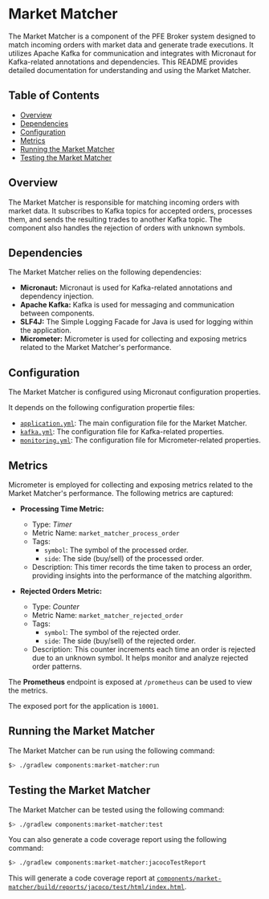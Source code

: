 # Market Matcher

The Market Matcher is a component of the PFE Broker system designed to match incoming orders with market data and generate trade executions. It utilizes Apache Kafka for communication and integrates with Micronaut for Kafka-related annotations and dependencies. This README provides detailed documentation for understanding and using the Market Matcher.

## Table of Contents

- [Overview](#overview)
- [Dependencies](#dependencies)
- [Configuration](#configuration)
- [Metrics](#metrics)
- [Running the Market Matcher](#running-the-market-matcher)
- [Testing the Market Matcher](#testing-the-market-matcher)

## Overview

The Market Matcher is responsible for matching incoming orders with market data. It subscribes to Kafka topics for accepted orders, processes them, and sends the resulting trades to another Kafka topic. The component also handles the rejection of orders with unknown symbols.

## Dependencies

The Market Matcher relies on the following dependencies:

- **Micronaut:** Micronaut is used for Kafka-related annotations and dependency injection.
- **Apache Kafka:** Kafka is used for messaging and communication between components.
- **SLF4J:** The Simple Logging Facade for Java is used for logging within the application.
- **Micrometer:** Micrometer is used for collecting and exposing metrics related to the Market Matcher's performance.

## Configuration

The Market Matcher is configured using Micronaut configuration properties. 

It depends on the following configuration propertie files:
- [`application.yml`](src/main/resources/application.yml): The main configuration file for the Market Matcher.
- [`kafka.yml`](/config/common/kafka.yml): The configuration file for Kafka-related properties.
- [`monitoring.yml`](/config/common/monitoring.yml): The configuration file for Micrometer-related properties.

## Metrics

Micrometer is employed for collecting and exposing metrics related to the Market Matcher's performance. The following metrics are captured:

- **Processing Time Metric:**
  - Type: _Timer_
  - Metric Name: `market_matcher_process_order`
  - Tags:
    - `symbol`: The symbol of the processed order.
    - `side`: The side (buy/sell) of the processed order.
  - Description: This timer records the time taken to process an order, providing insights into the performance of the matching algorithm.

- **Rejected Orders Metric:**
  - Type: _Counter_
  - Metric Name: `market_matcher_rejected_order`
  - Tags:
    - `symbol`: The symbol of the rejected order.
    - `side`: The side (buy/sell) of the rejected order.
  - Description: This counter increments each time an order is rejected due to an unknown symbol. It helps monitor and analyze rejected order patterns.

The **Prometheus** endpoint is exposed at `/prometheus` can be used to view the metrics.

The exposed port for the application is `10001`.

## Running the Market Matcher

The Market Matcher can be run using the following command:

```bash
$> ./gradlew components:market-matcher:run
```

## Testing the Market Matcher

The Market Matcher can be tested using the following command:

```bash
$> ./gradlew components:market-matcher:test
```

You can also generate a code coverage report using the following command:

```bash
$> ./gradlew components:market-matcher:jacocoTestReport
```

This will generate a code coverage report at [`components/market-matcher/build/reports/jacoco/test/html/index.html`](/components/market-matcher/build/reports/jacoco/test/html/index.html).
